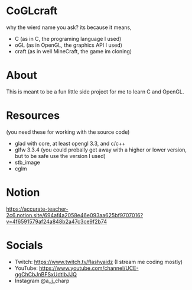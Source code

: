 # CoGLcraft
why the wierd name you ask?
its because it means,
- C (as in C, the programing language I used)
- oGL (as in OpenGL, the graphics API I used)
- craft (as in well MineCraft, the game im cloning)

# About
This is meant to be a fun little side project for me to learn C and OpenGL. 

# Resources
(you need these for working with the source code)
- glad with core, at least opengl 3.3, and c/c++
- glfw 3.3.4 (you could probally get away with a higher or lower version, but to be safe use the version I used)
- stb_image
- cglm

# Notion
https://accurate-teacher-2c6.notion.site/694af4a2058e46e093aa625bf9707016?v=4f6591579af24a848b2a47c3ce9f2b74

# Socials
- Twitch: https://www.twitch.tv/flashyaidz (I stream me coding mostly)
- YouTube: https://www.youtube.com/channel/UCE-ggChCbJnBFSxUdtlbJJQ
- Instagram @a_j_charp
